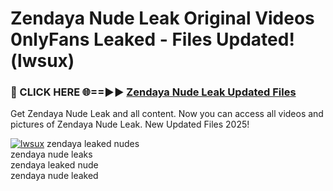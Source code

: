 # Zendaya Nude Leak Original Videos 0nlyFans Leaked - Files Updated! (lwsux)

<h3>🔴 CLICK HERE 🌐==►► <a href="https://tinyurl.com/52m3yx9h" rel="nofollow">Zendaya Nude Leak Updated Files</a></h3>

Get Zendaya Nude Leak and all content. Now you can access all videos and pictures of Zendaya Nude Leak. New Updated Files 2025!

[![lwsux](https://i.imgur.com/TnHtlc8.gif)](https://tinyurl.com/52m3yx9h)
zendaya leaked nudes<br>
zendaya nude leaks<br>
zendaya leaked nude<br>
zendaya nude leaked